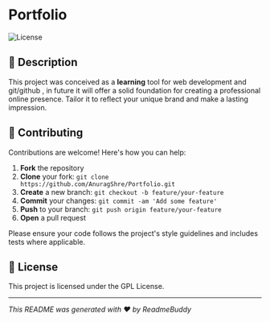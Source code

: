 # Portfolio

![License](https://img.shields.io/badge/license-GPL-green)

## 📝 Description

This project was conceived as a <b>learning</b> tool for web development and git/github , in future it will offer a solid foundation for creating a professional online presence. Tailor it to reflect your unique brand and make a lasting impression.

## 👥 Contributing

Contributions are welcome! Here's how you can help:

1. **Fork** the repository
2. **Clone** your fork: `git clone https://github.com/AnuragShre/Portfolio.git`
3. **Create** a new branch: `git checkout -b feature/your-feature`
4. **Commit** your changes: `git commit -am 'Add some feature'`
5. **Push** to your branch: `git push origin feature/your-feature`
6. **Open** a pull request

Please ensure your code follows the project's style guidelines and includes tests where applicable.

## 📜 License

This project is licensed under the GPL License.

---
*This README was generated with ❤️ by ReadmeBuddy*

